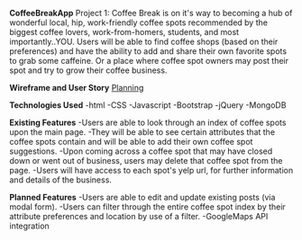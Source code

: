 **CoffeeBreakApp**
Project 1: Coffee Break is on it's way to becoming a hub of wonderful local, hip, work-friendly coffee spots recommended by the biggest coffee lovers, work-from-homers, students, and most importantly..YOU. Users will be able to find coffee shops (based on their preferences) and have the ability to add and share their own favorite spots to grab some caffeine. Or a place where coffee spot owners may post their spot and try to grow their coffee business.

**Wireframe and User Story**
[Planning](./planningDocs)

**Technologies Used**
-html
-CSS
-Javascript
-Bootstrap
-jQuery
-MongoDB

**Existing Features**
-Users are able to look through an index of coffee spots upon the main page.
-They will be able to see certain attributes that the coffee spots contain and will be able to add their own coffee spot suggestions.
-Upon coming across a coffee spot that may have closed down or went out of business, users may delete that coffee spot from the page.
-Users will have access to each spot's yelp url, for further information and details of the business.

**Planned Features**
-Users are  able to edit and update existing posts (via modal form).
-Users can filter through the entire coffee spot index by their attribute preferences and location by use of a filter.
-GoogleMaps API integration
